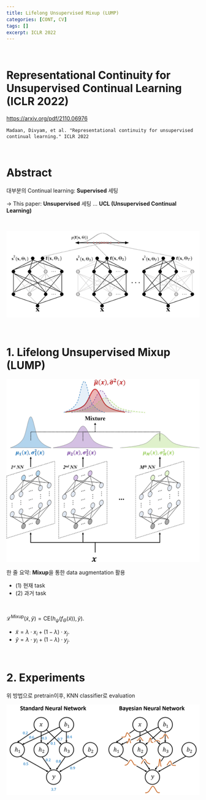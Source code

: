 ```yaml
---
title: Lifelong Unsupervised Mixup (LUMP)
categories: [CONT, CV]
tags: []
excerpt: ICLR 2022
---
```


<script src="https://cdn.mathjax.org/mathjax/latest/MathJax.js?config=TeX-AMS-MML_HTMLorMML" type="text/javascript"></script>

<br>

# Representational Continuity for Unsupervised Continual Learning (ICLR 2022)

https://arxiv.org/pdf/2110.06976

```
Madaan, Divyam, et al. "Representational continuity for unsupervised continual learning." ICLR 2022
```

<br>

# Abstract

대부분의 Continual learning: **Supervised** 세팅

$\rightarrow$ This paper: **Unsupervised** 세팅 ... **UCL (Unsupervised Continual Learning)**

<br>

![figure2](/assets/img/CONT/img39.png)

<br>

#  1. Lifelong Unsupervised Mixup (LUMP)

![figure2](/assets/img/CONT/img40.png)

한 줄 요약:  **Mixup**을 통한 data augmentation 활용 

- (1) 현재 task 
- (2) 과거 task

<br>

$\mathcal{L}^{\text{Mixup}}(\tilde{x}, \tilde{y}) = \mathrm{CE}(h_\psi(f_\Theta(\tilde{x})), \tilde{y})$.

- $\tilde{x} = \lambda \cdot x_i + (1 - \lambda) \cdot x_j$.
-  $\tilde{y} = \lambda \cdot y_i + (1 - \lambda) \cdot y_j$.

<br>

# 2. Experiments

위 방법으로 pretrain이후, KNN classifier로 evaluation

![figure2](/assets/img/CONT/img41.png)

